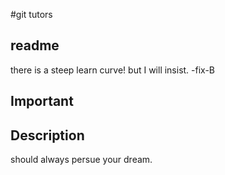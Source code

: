 #git tutors
## readme
there is a steep learn curve! but I will insist.
-fix-B
## Important

## Description
should always persue your dream.
